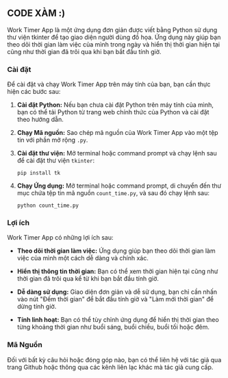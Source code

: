 ## CODE XÀM :)

Work Timer App là một ứng dụng đơn giản được viết bằng Python sử dụng thư viện tkinter để tạo giao diện người dùng đồ họa. Ứng dụng này giúp bạn theo dõi thời gian làm việc của mình trong ngày và hiển thị thời gian hiện tại cũng như thời gian đã trôi qua khi bạn bắt đầu tính giờ.

### Cài đặt
Để cài đặt và chạy Work Timer App trên máy tính của bạn, bạn cần thực hiện các bước sau:

1. **Cài đặt Python:** Nếu bạn chưa cài đặt Python trên máy tính của mình, bạn có thể tải Python từ trang web chính thức của Python và cài đặt theo hướng dẫn.

2. **Chạy Mã nguồn:** Sao chép mã nguồn của Work Timer App vào một tệp tin với phần mở rộng `.py`.

3. **Cài đặt thư viện:** Mở terminal hoặc command prompt và chạy lệnh sau để cài đặt thư viện `tkinter`:
   ```
   pip install tk
   ```

4. **Chạy Ứng dụng:** Mở terminal hoặc command prompt, di chuyển đến thư mục chứa tệp tin mã nguồn `count_time.py`, và sau đó chạy lệnh sau:
   ```
   python count_time.py
   ```

### Lợi ích

Work Timer App có những lợi ích sau:

- **Theo dõi thời gian làm việc:** Ứng dụng giúp bạn theo dõi thời gian làm việc của mình một cách dễ dàng và chính xác.

- **Hiển thị thông tin thời gian:** Bạn có thể xem thời gian hiện tại cũng như thời gian đã trôi qua kể từ khi bạn bắt đầu tính giờ.

- **Dễ dàng sử dụng:** Giao diện đơn giản và dễ sử dụng, bạn chỉ cần nhấn vào nút "Đếm thời gian" để bắt đầu tính giờ và "Làm mới thời gian" để dừng tính giờ.

- **Tính linh hoạt:** Bạn có thể tùy chỉnh ứng dụng để hiển thị thời gian theo từng khoảng thời gian như buổi sáng, buổi chiều, buổi tối hoặc đêm.

### Mã Nguồn

Đối với bất kỳ câu hỏi hoặc đóng góp nào, bạn có thể liên hệ với tác giả qua trang Github hoặc thông qua các kênh liên lạc khác mà tác giả cung cấp.

